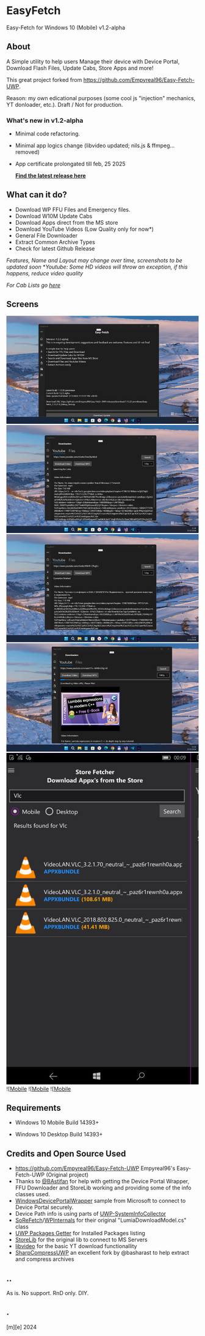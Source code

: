 # EasyFetch 

Easy-Fetch for Windows 10 (Mobile) v1.2-alpha

## About

A Simple utility to help users Manage their device with Device Portal, Download Flash Files, Update Cabs, Store Apps and more!

This great project forked from https://github.com/Empyreal96/Easy-Fetch-UWP. 

Reason: my own edicational purposes (some cool js "injection" mechanics, YT donloader, etc.).
Draft / Not for production.

### What's new in v1.2-alpha

- Minimal code refactoring.
- Minimal app logics change (libvideo updated; nils.js & ffmpeg... removed) 
- App certificate prolongated till feb, 25 2025 

  **[Find the latest release here](https://github.com/Empyreal96/Easy-Fetch-UWP/releases/tag/1.13.16-prerelease)**


## What can it do?

- Download WP FFU Files and Emergency files.
- Download W10M Update Cabs
- Download Apps direct from the MS store
- Download YouTube Videos (Low Quality only for now*)
- General File Downloader
- Extract Common Archive Types
- Check for latest Github Release

*Features, Name and Layout may change over time, screenshots to be updated soon*
**Youtube: Some HD videos will throw an exception, if this happens, reduce video quality*

*For Cab Lists go [here](https://github.com/empyreal96/WPCabLinks.db)* 


## Screens

![Desktop](Images/shot01.png)
![Desktop](Images/shot02.png)
![Desktop](Images/shot03.png)
![Desktop](Images/shot04.png)
![Mobile](Images/shot05.png)
![[Mobile](Images/shot06.png)
![[Mobile](Images/shot07.png)
![[Mobile](Images/shot08.png)

## Requirements

-  Windows 10 Mobile Build 14393+

- Windows 10 Desktop Build 14393+



## Credits and Open Source Used

- https://github.com/Empyreal96/Easy-Fetch-UWP Empyreal96's Easy-Fetch-UWP (Original project)
- Thanks to [@BAstifan](https://github.com/basharast) for help with getting the Device Portal Wrapper, FFU Downloader and StoreLib working and providing some of the info classes used.
- [WindowsDevicePortalWrapper](https://github.com/Microsoft/WindowsDevicePortalWrapper) sample from Microsoft to connect to Device Portal securely.
- Device Path info is using parts of [UWP-SystemInfoCollector](https://github.com/validvoid/UWP-SystemInfoCollector)
- [SoReFetch](https://github.com/gus33000/SoReFetch)/[WPInternals](https://github.com/ReneLergner/WPinternals) for their original "LumiaDownloadModel.cs" class
- [UWP Packages Getter](https://github.com/colinkiama/UWPPackagesGetter) for Installed Packages listing
- [StoreLib](https://github.com/StoreDev/StoreLib) for the original lib to connect to MS Servers
- [libvideo](https://github.com/omansak/libvideo) for the basic YT download functionallity
- [SharpCompressUWP](https://github.com/basharast/SharpCompressUWP) an excellent fork by @basharast to help extract and compress archives
 

## ..
As is. No support. RnD only. DIY. 

## .
[m][e] 2024
